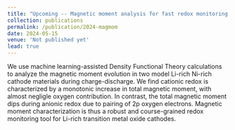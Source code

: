 ```yaml
---
title: "Upcoming -- Magnetic moment analysis for fast redox monitoring in Li-rich transition metal oxides"
collection: publications
permalink: /publication/2024-magmom
date: 2024-05-15
venue: 'Not published yet'
lead: true
---
```

We use machine learning-assisted Density Functional Theory calculations to analyze the magnetic moment evolution in two model Li-rich Ni-rich cathode materials during charge-discharge. We find cationic redox is characterized by a monotonic increase in total magnetic moment, with almost negligle oxygen contribution. In contrast, the total magnetic moment dips during anionic redox due to pairing of 2p oxygen electrons. Magnetic moment characterization is thus a robust and course-grained redox monitoring tool for Li-rich transition metal oxide cathodes.

